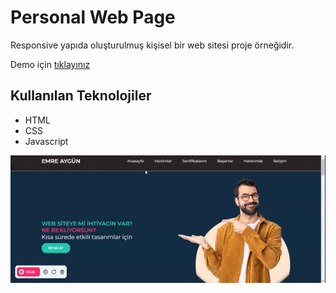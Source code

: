 <h1>Personal Web Page</h1>

Responsive yapıda oluşturulmuş kişisel bir web sitesi proje örneğidir.

Demo için [tıklayınız](https://aaygunn.github.io/PersonalWebPage)

<h2>Kullanılan Teknolojiler</h2>

<ul>
    <li>HTML</li>
    <li>CSS</li>
    <li>Javascript</li>
</ul>

![](personal.gif)
